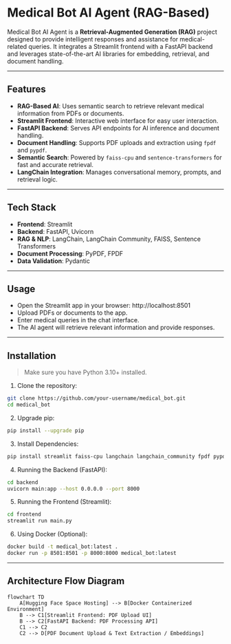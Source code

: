 # Medical Bot AI Agent (RAG-Based)

Medical Bot AI Agent is a **Retrieval-Augmented Generation (RAG)** project designed to provide intelligent responses and assistance for medical-related queries. It integrates a Streamlit frontend with a FastAPI backend and leverages state-of-the-art AI libraries for embedding, retrieval, and document handling.

---

## Features

- **RAG-Based AI**: Uses semantic search to retrieve relevant medical information from PDFs or documents.  
- **Streamlit Frontend**: Interactive web interface for easy user interaction.  
- **FastAPI Backend**: Serves API endpoints for AI inference and document handling.  
- **Document Handling**: Supports PDF uploads and extraction using `fpdf` and `pypdf`.  
- **Semantic Search**: Powered by `faiss-cpu` and `sentence-transformers` for fast and accurate retrieval.  
- **LangChain Integration**: Manages conversational memory, prompts, and retrieval logic.  

---

## Tech Stack

- **Frontend**: Streamlit  
- **Backend**: FastAPI, Uvicorn  
- **RAG & NLP**: LangChain, LangChain Community, FAISS, Sentence Transformers  
- **Document Processing**: PyPDF, FPDF  
- **Data Validation**: Pydantic  

---

## Usage

- Open the Streamlit app in your browser: http://localhost:8501
- Upload PDFs or documents to the app.
- Enter medical queries in the chat interface.
- The AI agent will retrieve relevant information and provide responses.

---

## Installation

> Make sure you have Python 3.10+ installed.

1. Clone the repository:

```bash
git clone https://github.com/your-username/medical_bot.git
cd medical_bot
```
2. Upgrade pip:
```bash
pip install --upgrade pip
```
3. Install Dependencies:
```bash
pip install streamlit faiss-cpu langchain langchain_community fpdf pypdf sentence-transformers fastapi pydantic uvicorn euriapi
```
4. Running the Backend (FastAPI):
```bash
cd backend
uvicorn main:app --host 0.0.0.0 --port 8000
```
5. Running the Frontend (Streamlit):
```bash
cd frontend
streamlit run main.py
```
6. Using Docker (Optional):
```bash
docker build -t medical_bot:latest .
docker run -p 8501:8501 -p 8000:8000 medical_bot:latest
```

---

## Architecture Flow Diagram

```mermaid
flowchart TD
    A[Hugging Face Space Hosting] --> B[Docker Containerized Environment]
    B --> C1[Streamlit Frontend: PDF Upload UI]
    B --> C2[FastAPI Backend: PDF Processing API]
    C1 --> C2
    C2 --> D[PDF Document Upload & Text Extraction / Embeddings]


